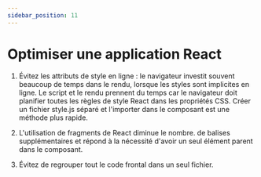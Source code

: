 ```yaml
---
sidebar_position: 11
---
```


# Optimiser une application React

1. Évitez les attributs de style en ligne : le navigateur investit souvent beaucoup de temps dans le rendu, lorsque les styles sont implicites en ligne. Le script et le rendu prennent du temps car le navigateur doit planifier toutes les règles de style React dans les propriétés CSS. Créer un fichier style.js séparé et l'importer dans le composant est une méthode plus rapide.

2. L'utilisation de fragments de React diminue le nombre. de balises supplémentaires et répond à la nécessité d'avoir un seul élément parent dans le composant.

3. Évitez de regrouper tout le code frontal dans un seul fichier.



